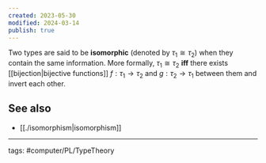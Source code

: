 ```yaml
---
created: 2023-05-30
modified: 2024-03-14
publish: true
---
```


Two types are said to be **isomorphic** (denoted by $\tau_{1} \cong \tau_{2}$) when they contain the same information. More formally, $\tau_{1} \cong \tau_{2}$ **iff** there exists [[bijection|bijective functions]] $f: \tau_{1} \rightarrow \tau_{2}$ and $g: \tau_{2} \rightarrow \tau_{1}$ between them and invert each other.


## See also
- [[./isomorphism|isomorphism]]
---
tags: #computer/PL/TypeTheory
